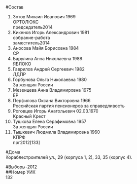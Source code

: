 #Состав  
1. Зотов Михаил Иванович 1969  
    ОРТОЛЮКС  
    председатель2014  
2. Кикенов Игорь Александрович 1981  
    собрание-работа  
    заместитель2014  
3. Аносова Майя Борисовна 1984  
    СР  
4. Барулина Анна Николаевна 1988  
    ЯБЛОКО  
5. Гаврилов Андрей Сергеевич 1982  
    ЛДПР  
6. Горбунова Ольга Николаевна 1980  
    За женщин России  
7. Мезенцева Анна Владимировна 1975  
    ЕР  
8. Перфилова Оксана Викторовна 1966  
    Российская партия пенсионеров за справедливость  
9. Роговцев Игорь Анатольевич 02.03.1970  
    Красный Крест  
10. Тушкова Елена Серафимовна 1957  
    За женщин России  
11. Тышкевич Людмила Владимировна 1960  
    КПРФ  
    прг2012[133]  
  
#Дома  
Кораблестроителей ул.,     29 (корпуса 1, 2), 33, 35 (корпус 4).  
  
#Выборы-2012  
##Номер УИК  
132  
